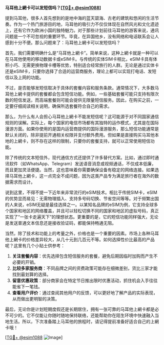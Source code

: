 **马耳他上網卡可以发短信吗？[[TG💪+ @esim1088](https://t.me/s/esim1088)]**

提到马耳他，很多人首先想到的是地中海的蓝天碧海、古老的建筑和悠闲的生活节奏。作为一个热门旅游目的地，马耳他的吸引力不仅仅体现在自然风光和文化遗迹上，还有它作为欧洲小国的独特魅力。对于那些计划前往马耳他的游客来说，通讯问题是一个不可忽视的重要环节。毕竟，在异国他乡，没有网络和电话联系会让人感到十分不便。那么问题来了：马耳他上網卡可以发短信吗？

首先，我们需要明确什么是“马耳他上網卡”。简单来说，这种上網卡就是一种可以在马耳他使用的移动数据卡或eSIM卡。与传统的实体SIM卡相比，eSIM卡具有体积小巧、无需更换物理卡槽等优势，特别适合经常旅行的人群。无论是通过实体卡还是eSIM卡，只要你选择了合适的运营商服务，理论上都可以实现打电话、发短信以及上网的功能。

不过，是否能够发短信取决于具体的套餐内容和服务条款。通常情况下，大多数马耳他上網卡提供的套餐都会包含短信功能。例如，一些基础套餐可能只支持有限次数的短信发送，而高端套餐则可能会提供无限量短信服务。因此，在购买之前，一定要仔细阅读相关说明，确保所选套餐符合自己的需求。

那么，为什么有人会担心马耳他上網卡不能发短信呢？这可能源于对不同国家通信规则的误解。实际上，每个国家的电信市场都有其独特的运作模式，尤其是在国际漫游方面。如果你使用的是国内运营商提供的国际漫游服务，那么短信功能通常是默认关闭的，除非提前开通相关权限并支付额外费用。但如果是直接购买马耳他本地的上網卡，则不存在这样的限制，只要你的套餐支持，就可以正常使用短信功能。

除了传统的文本短信外，现代通信方式还提供了许多替代方案。比如，通过即时通讯软件（如WhatsApp、Telegram）发送语音消息或视频通话，不仅成本低廉，而且更加灵活便捷。当然，这也意味着你需要确保设备有稳定的网络连接。如果选择马耳他上網卡，这一点完全不成问题，因为这类产品专为满足旅行者在海外的数据需求而设计。

说到这里，不得不提一下近年来非常流行的eSIM技术。相比于传统SIM卡，eSIM的优势显而易见：无需物理插入、支持多号码切换、节省空间等等。对于频繁出国的人来说，eSIM无疑是最佳选择之一。以某知名品牌的eSIM为例，它支持全球多个国家和地区的网络覆盖，并且可以轻松切换不同的国家和地区的虚拟号码，真正实现了“一张卡走遍天下”的理想状态。更重要的是，它的短信功能同样强大，无论是发送普通文本信息还是接收验证码，都能保持畅通无阻。

当然，除了技术和功能上的考量之外，价格也是一个重要的因素。市场上各种马耳他上網卡的价格差异较大，从几十元到几百元不等。如何选择性价比最高的产品呢？这里有几个小贴士供参考：

1. **关注套餐内容**：优先选择包含短信服务的套餐，避免后期因临时加购而产生不必要的开销。
2. **比较多家服务商**：不同品牌之间的资费政策可能存在细微差别，货比三家才能找到最划算的选择。
3. **留意优惠政策**：部分商家会在特定节日推出限时优惠活动，抓住机会入手往往能省下一笔钱。
4. **查看用户评价**：通过查阅其他用户的反馈，可以更好地了解产品的实际表现，从而做出更明智的决策。

最后，无论你是计划短期度假还是长期居住，拥有一张可靠的马耳他上網卡都是必不可少的。它不仅能让你随时随地保持联络，还能帮助你在陌生环境中快速融入当地生活。所以，下次准备踏上马耳他的旅程时，请记得提前准备好适合自己的上網卡哦！

[[TG💪+ @esim1088](https://t.me/s/esim1088) ![Image](https://i.postimg.cc/4NQfJmqS/Snipaste-2025-05-13-00-14-12.png)]